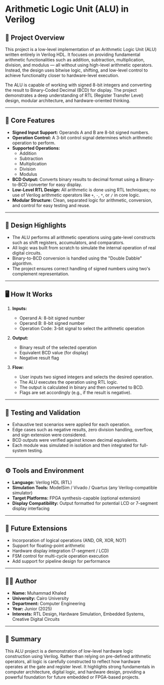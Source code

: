 
# Arithmetic Logic Unit (ALU) in Verilog

## 📘 Project Overview

This project is a low-level implementation of an Arithmetic Logic Unit (ALU) written entirely in Verilog HDL. It focuses on providing fundamental arithmetic functionalities such as addition, subtraction, multiplication, division, and modulus — all without using high-level arithmetic operators. Instead, the design uses bitwise logic, shifting, and low-level control to achieve functionality closer to hardware-level execution.

The ALU is capable of working with signed 8-bit integers and converting the result to Binary-Coded Decimal (BCD) for display. The project demonstrates a deep understanding of RTL (Register Transfer Level) design, modular architecture, and hardware-oriented thinking.

---

## 🔧 Core Features

- **Signed Input Support:** Operands A and B are 8-bit signed numbers.
- **Operation Control:** A 3-bit control signal determines which arithmetic operation to perform.
- **Supported Operations:**
  - Addition
  - Subtraction
  - Multiplication
  - Division
  - Modulus
- **BCD Output:** Converts binary results to decimal format using a Binary-to-BCD converter for easy display.
- **Low-Level RTL Design:** All arithmetic is done using RTL techniques; no use of Verilog arithmetic operators like `+`, `-`, `*`, or `/` in core logic.
- **Modular Structure:** Clean, separated logic for arithmetic, conversion, and control for easy testing and reuse.

---

## 🧠 Design Highlights

- The ALU performs all arithmetic operations using gate-level constructs such as shift registers, accumulators, and comparators.
- All logic was built from scratch to simulate the internal operation of real digital circuits.
- Binary-to-BCD conversion is handled using the "Double Dabble" algorithm.
- The project ensures correct handling of signed numbers using two's complement representation.

---

## 🖥️ How It Works

1. **Inputs:**
   - Operand A: 8-bit signed number
   - Operand B: 8-bit signed number
   - Operation Code: 3-bit signal to select the arithmetic operation

2. **Output:**
   - Binary result of the selected operation
   - Equivalent BCD value (for display)
   - Negative result flag

3. **Flow:**
   - User inputs two signed integers and selects the desired operation.
   - The ALU executes the operation using RTL logic.
   - The output is calculated in binary and then converted to BCD.
   - Flags are set accordingly (e.g., if the result is negative).

---

## 🧪 Testing and Validation

- Exhaustive test scenarios were applied for each operation.
- Edge cases such as negative results, zero division handling, overflow, and sign extension were considered.
- BCD outputs were verified against known decimal equivalents.
- Each module was simulated in isolation and then integrated for full-system testing.

---

## ⚙️ Tools and Environment

- **Language:** Verilog HDL (RTL)
- **Simulation Tools:** ModelSim / Vivado / Quartus (any Verilog-compatible simulator)
- **Target Platforms:** FPGA synthesis-capable (optional extension)
- **Display Compatibility:** Output formatted for potential LCD or 7-segment display interfacing

---

## 🚀 Future Extensions

- Incorporation of logical operations (AND, OR, XOR, NOT)
- Support for floating-point arithmetic
- Hardware display integration (7-segment / LCD)
- FSM control for multi-cycle operation execution
- Add support for pipeline design for performance

---

## 👨‍💻 Author

- **Name:** Muhammad Khaled
- **University:** Cairo University
- **Department:** Computer Engineering
- **Year:** Junior (2025)
- **Interests:** RTL Design, Hardware Simulation, Embedded Systems, Creative Digital Circuits

---

## 📌 Summary

This ALU project is a demonstration of low-level hardware logic construction using Verilog. Rather than relying on pre-defined arithmetic operators, all logic is carefully constructed to reflect how hardware operates at the gate and register level. It highlights strong fundamentals in computer architecture, digital logic, and hardware design, providing a powerful foundation for future embedded or FPGA-based projects.

